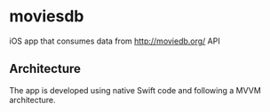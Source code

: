 # moviesdb

iOS app that consumes data from http://moviedb.org/ API


## Architecture

The app is developed using native Swift code and following a MVVM architecture.

